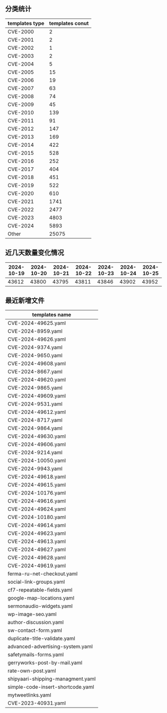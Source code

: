 ## 分类统计
| templates type | templates conut | 
| --- | --- |
| CVE-2000 | 2 |
| CVE-2001 | 2 |
| CVE-2002 | 1 |
| CVE-2003 | 2 |
| CVE-2004 | 5 |
| CVE-2005 | 15 |
| CVE-2006 | 19 |
| CVE-2007 | 63 |
| CVE-2008 | 74 |
| CVE-2009 | 45 |
| CVE-2010 | 139 |
| CVE-2011 | 91 |
| CVE-2012 | 147 |
| CVE-2013 | 169 |
| CVE-2014 | 422 |
| CVE-2015 | 528 |
| CVE-2016 | 252 |
| CVE-2017 | 404 |
| CVE-2018 | 451 |
| CVE-2019 | 522 |
| CVE-2020 | 610 |
| CVE-2021 | 1741 |
| CVE-2022 | 2477 |
| CVE-2023 | 4803 |
| CVE-2024 | 5893 |
| Other | 25075 |
## 近几天数量变化情况
|2024-10-19 | 2024-10-20 | 2024-10-21 | 2024-10-22 | 2024-10-23 | 2024-10-24 | 2024-10-25|
|--- | ------ | ------ | ------ | ------ | ------ | ---|
|43612 | 43800 | 43795 | 43811 | 43846 | 43902 | 43952|
## 最近新增文件
| templates name | 
| --- |
| CVE-2024-49625.yaml |
| CVE-2024-8959.yaml |
| CVE-2024-49626.yaml |
| CVE-2024-9374.yaml |
| CVE-2024-9650.yaml |
| CVE-2024-49608.yaml |
| CVE-2024-8667.yaml |
| CVE-2024-49620.yaml |
| CVE-2024-9865.yaml |
| CVE-2024-49609.yaml |
| CVE-2024-9531.yaml |
| CVE-2024-49612.yaml |
| CVE-2024-8717.yaml |
| CVE-2024-9864.yaml |
| CVE-2024-49630.yaml |
| CVE-2024-49606.yaml |
| CVE-2024-9214.yaml |
| CVE-2024-10050.yaml |
| CVE-2024-9943.yaml |
| CVE-2024-49618.yaml |
| CVE-2024-49615.yaml |
| CVE-2024-10176.yaml |
| CVE-2024-49616.yaml |
| CVE-2024-49624.yaml |
| CVE-2024-10180.yaml |
| CVE-2024-49614.yaml |
| CVE-2024-49623.yaml |
| CVE-2024-49613.yaml |
| CVE-2024-49627.yaml |
| CVE-2024-49628.yaml |
| CVE-2024-49619.yaml |
| ferma-ru-net-checkout.yaml |
| social-link-groups.yaml |
| cf7-repeatable-fields.yaml |
| google-map-locations.yaml |
| sermonaudio-widgets.yaml |
| wp-image-seo.yaml |
| author-discussion.yaml |
| sw-contact-form.yaml |
| duplicate-title-validate.yaml |
| advanced-advertising-system.yaml |
| safetymails-forms.yaml |
| gerryworks-post-by-mail.yaml |
| rate-own-post.yaml |
| shipyaari-shipping-managment.yaml |
| simple-code-insert-shortcode.yaml |
| mytweetlinks.yaml |
| CVE-2023-40931.yaml |
